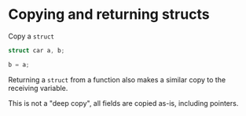 # Copying and returning structs

Copy a `struct`
```c
struct car a, b;

b = a;
```

Returning a `struct` from a function also makes a similar copy to the receiving
variable.

This is not a "deep copy", all fields are copied as-is, including pointers.
